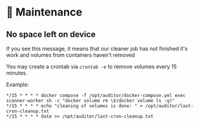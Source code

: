 # 🩼 Maintenance

## No space left on device

If you see this message, it means that our cleaner job has not finished it's work and volumes from containers haven't removed

You may create a crontab via `crontab -e` to remove volumes every 15 minutes.

Example:

```
*/15 * * * * docker compose -f /opt/auditor/docker-compose.yml exec scanner-worker sh -c "docker volume rm \$(docker volume ls -q)"
*/15 * * * * echo "cleaning of volumes is done: " > /opt/auditor/last-cron-cleanup.txt
*/15 * * * * date >> /opt/auditor/last-cron-cleanup.txt
```

